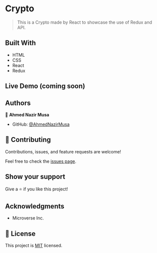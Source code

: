 # Crypto

> This is a Crypto made by React to showcase the use of Redux and API.

## Built With

- HTML
- CSS
- React
- Redux

## Live Demo (coming soon)

[]( )

## Authors

👤 **Ahmed Nazir Musa**

- GitHub: [@AhmedNazirMusa](https://github.com/AhmedNazirMusa)

## 🤝 Contributing

Contributions, issues, and feature requests are welcome!

Feel free to check the [issues page](../../issues/).

## Show your support

Give a ⭐️ if you like this project!

## Acknowledgments

- Microverse Inc.

## 📝 License

This project is [MIT](./LICENSE) licensed.
